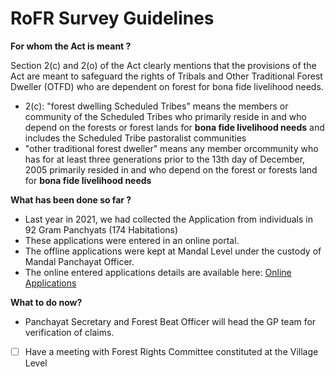 # RoFR Survey Guidelines

**For whom the Act is meant ?**

Section 2(c) and 2(o) of the Act clearly mentions that the provisions of the Act are meant to safeguard the rights of Tribals and Other Traditional Forest Dweller (OTFD) who are dependent on forest for bona fide livelihood needs.

  

- 2(c): "forest dwelling Scheduled Tribes" means the members or community of the Scheduled Tribes who primarily reside in and who depend on the forests or forest lands for **bona fide livelihood needs** and includes the Scheduled Tribe pastoralist communities
- "other traditional forest dweller" means any member orcommunity who has for at least three generations prior to the 13th day of December, 2005 primarily resided in and who depend on the forest or forests land for **bona fide livelihood needs**

**What has been done so far ?**

- Last year in 2021, we had collected the Application from individuals in 92 Gram Panchyats (174 Habitations)
- These applications were entered in an online portal.
- The offline applications were kept at Mandal Level under the custody of Mandal Panchayat Officer.
- The online entered applications details are available here: [Online Applications](https://drive.google.com/drive/folders/1L2bIVFy9q_xHb81aWdlDqRUIn0o0Fr0a?usp=sharing)

  

**What to do now?**

- Panchayat Secretary and Forest Beat Officer will head the GP team for verification of claims.

  

- [ ] Have a meeting with Forest Rights Committee constituted at the Village Level